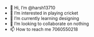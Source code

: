 - 👋 Hi, I’m @harsh13710
- 👀 I’m interested in playing cricket
- 🌱 I’m currently learning designing
- 💞️ I’m looking to collaborate on nothing
- 📫 How to reach me  7060550218

<!---
harsh13710/harsh13710 is a ✨ special ✨ repository because its `README.md` (this file) appears on your GitHub profile.
You can click the Preview link to take a look at your changes.
--->
